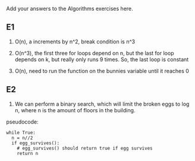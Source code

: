 Add your answers to the Algorithms exercises here.

## E1
1. O(n), a increments by n^2, break condition is n^3

2. O(n^3), the first three for loops depend on n, but the last for loop depends on k, but really only runs 9 times. So, the last loop is constant

3. O(n), need to run the function on the bunnies variable until it reaches 0

## E2
1. We can perform a binary search, which will limit the broken eggs to log n, where n is the amount of floors in the building.

pseudocode:

```
while True:
  n = n//2
  if egg_survives():
    # egg_survives() should return true if egg survives
    return n
```